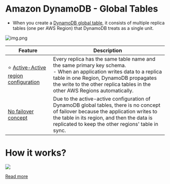 # Amazon DynamoDB - Global Tables
- When you create a [DynamoDB global table](https://aws.amazon.com/dynamodb/global-tables/), it consists of multiple replica tables (one per AWS Region) that DynamoDB treats as a single unit.

![img.png](https://d1.awsstatic.com/product-marketing/DynamoDB/DynamoDB_Global-Tables-01.dad2508b80e8b7c544fe1a94a2abd3f770b789da.png)

| Feature                                                                                                                                                         | Description                                                                                                                                                                                                                                       |
|-----------------------------------------------------------------------------------------------------------------------------------------------------------------|---------------------------------------------------------------------------------------------------------------------------------------------------------------------------------------------------------------------------------------------------|
| :star: [Active-Active region configuration](https://aws.amazon.com/blogs/database/how-to-use-amazon-dynamodb-global-tables-to-power-multiregion-architectures/) | Every replica has the same table name and the same primary key schema. <br/>- When an application writes data to a replica table in one Region, DynamoDB propagates the write to the other replica tables in the other AWS Regions automatically. |
| [No failover concept](https://aws.amazon.com/blogs/database/how-to-use-amazon-dynamodb-global-tables-to-power-multiregion-architectures/)                       | Due to the active-active configuration of DynamoDB global tables, there is no concept of failover because the application writes to the table in its region, and then the data is replicated to keep the other regions' table in sync.            |

# How it works?

![](https://d1.awsstatic.com/product-marketing/DynamoDB/DynamoDB_Global-Tables-01.dad2508b80e8b7c544fe1a94a2abd3f770b789da.png)

[Read more](https://aws.amazon.com/dynamodb/global-tables/)